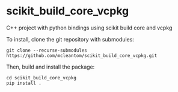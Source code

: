 # scikit_build_core_vcpkg
C++ project with python bindings using scikit build core and vcpkg

To install, clone the git repository with submodules:

```
git clone --recurse-submodules https://github.com/mcleantom/scikit_build_core_vcpkg.git
```

Then, build and install the package:

```
cd scikit_build_core_vcpkg
pip install .
```
